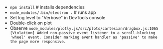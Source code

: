 * `npm install` # installs dependencies
* `node_modules/.bin/electron .` # runs app
* Set log level to "Verbose" in DevTools console
* Double-click on plot
* Observe `node_modules/plotly.js/src/plots/cartesian/dragbox.js:1065 [Violation] Added non-passive event listener to a scroll-blocking 'wheel' event. Consider marking event handler as 'passive' to make the page more responsive.`
